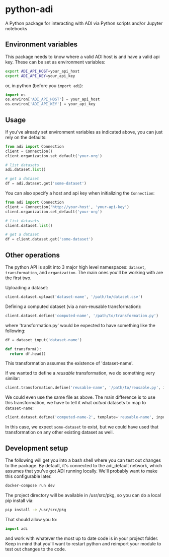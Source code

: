 # python-adi

A Python package for interacting with ADI via Python scripts and/or Jupyter notebooks

## Environment variables

This package needs to know where a valid ADI host is and have a valid api key. These
can be set as environment variables:

```bash
export ADI_API_HOST=your_api_host
export ADI_API_KEY=your_api_key
```

or, in python (before you `import adi`):

```python
import os
os.environ['ADI_API_HOST'] = your_api_host
os.environ['ADI_API_KEY'] = your_api_key
```

## Usage

If you've already set environment variables as indicated above, you can
just rely on the defaults:

```python
from adi import Connection
client = Connection()
client.organization.set_default('your-org')

# list datasets
adi.dataset.list()

# get a dataset
df = adi.dataset.get('some-dataset')
```

You can also specify a host and api key when initializing the `Connection`:

```python
from adi import Connection
client = Connection('http://your-host', 'your-api-key')
client.organization.set_default('your-org')

# list datasets
client.dataset.list()

# get a dataset
df = client.dataset.get('some-dataset')
```

## Other operations

The python API is split into 3 major high level namespaces: `dataset`, `transformation`, and `organization`. The main ones you'll be working with are the first two.

Uploading a dataset:

```python
client.dataset.upload('dataset-name', '/path/to/dataset.csv')
```

Defining a computed dataset (via a non-reusable transformation):

```python
client.dataset.define('computed-name', '/path/to/transformation.py')
```

where 'transformation.py' would be expected to have something like the following:

```python
df = dataset_input('dataset-name')

def transform():
  return df.head()
```

This transformation assumes the existence of 'dataset-name'.

If we wanted to define a *reusable* transformation, we do something very similar:

```python
client.transformation.define('reusable-name', '/path/to/reusable.py', inputs=['dataset-name'])
```

We could even use the same file as above. The main difference is to use this transformation, we have to tell it what *actual* datasets to map to `dataset-name`:

```python
client.dataset.define('computed-name-2', template='reusable-name', inputs={ 'dataset-name': 'some-dataset'})
```

In this case, we expect `some-dataset` to exist, but we could have used that transformation on any other existing dataset as well.

## Development setup

The following will get you into a bash shell where you can test out changes
to the package. By default, it's connected to the adi_default network, which
assumes that you've got ADI running locally. We'll probably want to make this
configurable later.

```bash
docker-compose run dev
```

The project directory will be available in /usr/src/pkg, so you can do a local
pip install via:

```bash
pip install -e /usr/src/pkg
```

That should allow you to:

```python
import adi
```

and work with whatever the most up to date code is in your project folder.
Keep in mind that you'll want to restart python and reimport your module to
test out changes to the code.
